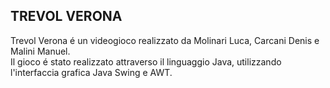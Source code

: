<h2>TREVOL VERONA</h2>
<testo>Trevol Verona é un videogioco realizzato da Molinari Luca, Carcani Denis e Malini Manuel.</testo><br>
<testo>Il gioco é stato realizzato attraverso il linguaggio Java, utilizzando l'interfaccia grafica Java Swing e AWT.</testo><br>
